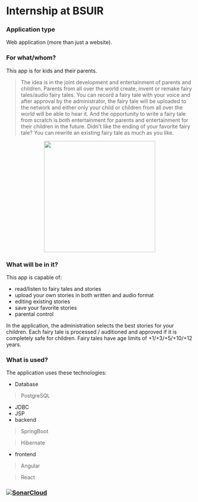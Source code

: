 # Internship at BSUIR
### Application type 
Web application (more than just a website).
### For what/whom?
This app is for kids and their parents. 

>The idea is in the joint development and entertainment of parents and children. Parents from all over the world create, invent or remake fairy tales/audio fairy tales. You can record a fairy tale with your voice and after approval by the administrator, the fairy tale will be uploaded to the network and either only your child or children from all over the world will be able to hear it. And the opportunity to write a fairy tale from scratch is both entertainment for parents and entertainment for their children in the future. Didn't like the ending of your favorite fairy tale? You can rewrite an existing fairy tale as much as you like.

<div id="badges" align="center">
  <img src="https://user-images.githubusercontent.com/69119928/218274318-4939bca0-e975-4df6-af95-cec7e866ec76.png" width="300"/>
</div>

### What will be in it?

This app is capable of:
- read/listen to fairy tales and stories
- upload your own stories in both written and audio format
- editing existing stories
- save your favorite stories
- parental control

In the application, the administration selects the best stories for your children.
Each fairy tale is processed / auditioned and approved if it is completely safe
for children. Fairy tales have age limits of +1/+3/+5/+10/+12 years.

### What is used?
The application uses these technologies:
- Database
> PostgreSQL
- JDBC
- JSP
- backend
> SpringBoot
 
> Hibernate
- frontend
> Angular

> React






















### [![SonarCloud](https://sonarcloud.io/images/project_badges/sonarcloud-orange.svg)](https://sonarcloud.io/summary/new_code?id=DAEDALUS-prog_internship)
